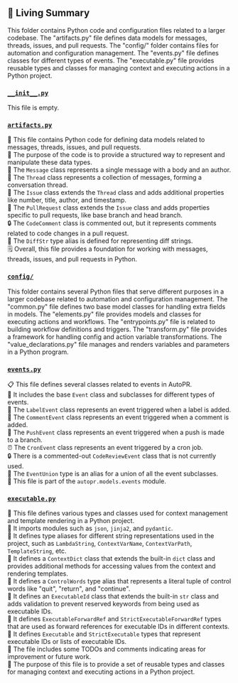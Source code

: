 

<!-- Living README Summary -->
## 🌳 Living Summary

This folder contains Python code and configuration files related to a larger codebase. The "artifacts.py" file defines data models for messages, threads, issues, and pull requests. The "config/" folder contains files for automation and configuration management. The "events.py" file defines classes for different types of events. The "executable.py" file provides reusable types and classes for managing context and executing actions in a Python project.


### [`__init__.py`](https://github.com/raphael-francis/AutoPR-internal/blob/81ba3ea7d990d2a16a82d4b31cd41ae7c18f169d/./autopr/models/__init__.py)

This file is empty.  


### [`artifacts.py`](https://github.com/raphael-francis/AutoPR-internal/blob/81ba3ea7d990d2a16a82d4b31cd41ae7c18f169d/./autopr/models/artifacts.py)

📄 This file contains Python code for defining data models related to messages, threads, issues, and pull requests.  
📝 The purpose of the code is to provide a structured way to represent and manipulate these data types.  
💬 The `Message` class represents a single message with a body and an author.  
🧵 The `Thread` class represents a collection of messages, forming a conversation thread.  
🔢 The `Issue` class extends the `Thread` class and adds additional properties like number, title, author, and timestamp.  
🔀 The `PullRequest` class extends the `Issue` class and adds properties specific to pull requests, like base branch and head branch.  
🔒 The `CodeComment` class is commented out, but it represents comments related to code changes in a pull request.  
📝 The `DiffStr` type alias is defined for representing diff strings.  
🗒️ Overall, this file provides a foundation for working with messages, threads, issues, and pull requests in Python.  


### [`config/`](https://github.com/raphael-francis/AutoPR-internal/blob/81ba3ea7d990d2a16a82d4b31cd41ae7c18f169d/./autopr/models/config)

This folder contains several Python files that serve different purposes in a larger codebase related to automation and configuration management. The "common.py" file defines two base model classes for handling extra fields in models. The "elements.py" file provides models and classes for executing actions and workflows. The "entrypoints.py" file is related to building workflow definitions and triggers. The "transform.py" file provides a framework for handling config and action variable transformations. The "value_declarations.py" file manages and renders variables and parameters in a Python program.  


### [`events.py`](https://github.com/raphael-francis/AutoPR-internal/blob/81ba3ea7d990d2a16a82d4b31cd41ae7c18f169d/./autopr/models/events.py)

📋 This file defines several classes related to events in AutoPR.    
🔧 It includes the base `Event` class and subclasses for different types of events.    
🔖 The `LabelEvent` class represents an event triggered when a label is added.    
💬 The `CommentEvent` class represents an event triggered when a comment is added.    
📝 The `PushEvent` class represents an event triggered when a push is made to a branch.    
⏰ The `CronEvent` class represents an event triggered by a cron job.    
🔒 There is a commented-out `CodeReviewEvent` class that is not currently used.    
🔀 The `EventUnion` type is an alias for a union of all the event subclasses.    
📄 This file is part of the `autopr.models.events` module.  


### [`executable.py`](https://github.com/raphael-francis/AutoPR-internal/blob/81ba3ea7d990d2a16a82d4b31cd41ae7c18f169d/./autopr/models/executable.py)

📝 This file defines various types and classes used for context management and template rendering in a Python project.  
📝 It imports modules such as `json`, `jinja2`, and `pydantic`.  
📝 It defines type aliases for different string representations used in the project, such as `LambdaString`, `ContextVarName`, `ContextVarPath`, `TemplateString`, etc.  
📝 It defines a `ContextDict` class that extends the built-in `dict` class and provides additional methods for accessing values from the context and rendering templates.  
📝 It defines a `ControlWords` type alias that represents a literal tuple of control words like "quit", "return", and "continue".  
📝 It defines an `ExecutableId` class that extends the built-in `str` class and adds validation to prevent reserved keywords from being used as executable IDs.  
📝 It defines `ExecutableForwardRef` and `StrictExecutableForwardRef` types that are used as forward references for executable IDs in different contexts.  
📝 It defines `Executable` and `StrictExecutable` types that represent executable IDs or lists of executable IDs.  
📝 The file includes some TODOs and comments indicating areas for improvement or future work.  
📝 The purpose of this file is to provide a set of reusable types and classes for managing context and executing actions in a Python project.  

<!-- Living README Summary -->